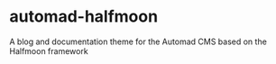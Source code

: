 # automad-halfmoon
A blog and documentation theme for the Automad CMS based on the Halfmoon framework
